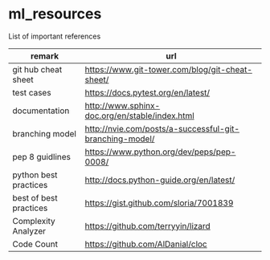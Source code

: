 # ml_resources
List of important references


| remark                 | url                                                     |
|------------------------|---------------------------------------------------------|
| git hub cheat sheet    | https://www.git-tower.com/blog/git-cheat-sheet/         |
| test cases             | https://docs.pytest.org/en/latest/                      |
| documentation          | http://www.sphinx-doc.org/en/stable/index.html          |
| branching model        | http://nvie.com/posts/a-successful-git-branching-model/ |
| pep 8 guidlines        | https://www.python.org/dev/peps/pep-0008/               |
| python best practices  | http://docs.python-guide.org/en/latest/                 |
| best of best practices | https://gist.github.com/sloria/7001839                  |
| Complexity Analyzer    | https://github.com/terryyin/lizard                      |
| Code Count             | https://github.com/AlDanial/cloc                        |
